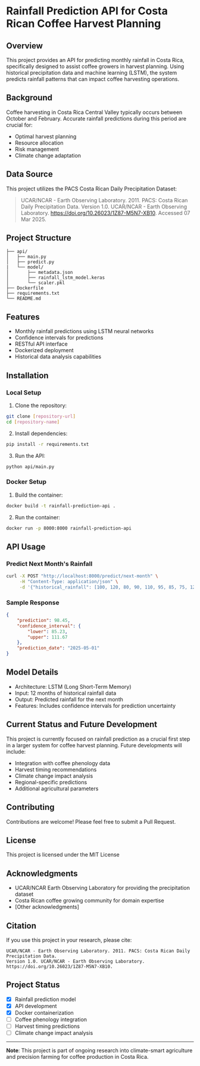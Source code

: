 # Rainfall Prediction API for Costa Rican Coffee Harvest Planning

## Overview

This project provides an API for predicting monthly rainfall in Costa Rica, specifically designed to assist coffee growers in harvest planning. Using historical precipitation data and machine learning (LSTM), the system predicts rainfall patterns that can impact coffee harvesting operations.

## Background

Coffee harvesting in Costa Rica Central Valley typically occurs between October and February. Accurate rainfall predictions during this period are crucial for:

* Optimal harvest planning
* Resource allocation
* Risk management
* Climate change adaptation

## Data Source

This project utilizes the PACS Costa Rican Daily Precipitation Dataset:

> UCAR/NCAR - Earth Observing Laboratory. 2011. PACS: Costa Rican Daily Precipitation Data. Version 1.0. UCAR/NCAR - Earth Observing Laboratory. https://doi.org/10.26023/1Z87-M5N7-XB10. Accessed 07 Mar 2025.

## Project Structure

```
├── api/
│   ├── main.py
│   ├── predict.py
|   └── model/
│       ├── metadata.json
│       ├── rainfall_lstm_model.keras
│       └── scaler.pkl
├── Dockerfile
├── requirements.txt
└── README.md
```

## Features

* Monthly rainfall predictions using LSTM neural networks
* Confidence intervals for predictions
* RESTful API interface
* Dockerized deployment
* Historical data analysis capabilities

## Installation

### Local Setup

1. Clone the repository:
```bash
git clone [repository-url]
cd [repository-name]
```

2. Install dependencies:
```bash
pip install -r requirements.txt
```

3. Run the API:
```bash
python api/main.py
```

### Docker Setup

1. Build the container:
```bash
docker build -t rainfall-prediction-api .
```

2. Run the container:
```bash
docker run -p 8000:8000 rainfall-prediction-api
```

## API Usage

### Predict Next Month's Rainfall
```bash
curl -X POST "http://localhost:8000/predict/next-month" \
     -H "Content-Type: application/json" \
     -d '{"historical_rainfall": [100, 120, 80, 90, 110, 95, 85, 75, 120, 130, 95, 85]}'
```

### Sample Response
```json
{
    "prediction": 98.45,
    "confidence_interval": {
        "lower": 85.23,
        "upper": 111.67
    },
    "prediction_date": "2025-05-01"
}
```

## Model Details

* Architecture: LSTM (Long Short-Term Memory)
* Input: 12 months of historical rainfall data
* Output: Predicted rainfall for the next month
* Features: Includes confidence intervals for prediction uncertainty

## Current Status and Future Development

This project is currently focused on rainfall prediction as a crucial first step in a larger system for coffee harvest planning. Future developments will include:

* Integration with coffee phenology data
* Harvest timing recommendations
* Climate change impact analysis
* Regional-specific predictions
* Additional agricultural parameters

## Contributing

Contributions are welcome! Please feel free to submit a Pull Request.

## License

This project is licensed under the MIT License

## Acknowledgments

* UCAR/NCAR Earth Observing Laboratory for providing the precipitation dataset
* Costa Rican coffee growing community for domain expertise
* [Other acknowledgments]

## Citation

If you use this project in your research, please cite:

```
UCAR/NCAR - Earth Observing Laboratory. 2011. PACS: Costa Rican Daily Precipitation Data. 
Version 1.0. UCAR/NCAR - Earth Observing Laboratory. 
https://doi.org/10.26023/1Z87-M5N7-XB10.
```

## Project Status

- [x] Rainfall prediction model
- [x] API development
- [x] Docker containerization
- [ ] Coffee phenology integration
- [ ] Harvest timing predictions
- [ ] Climate change impact analysis

---

**Note**: This project is part of ongoing research into climate-smart agriculture and precision farming for coffee production in Costa Rica.
